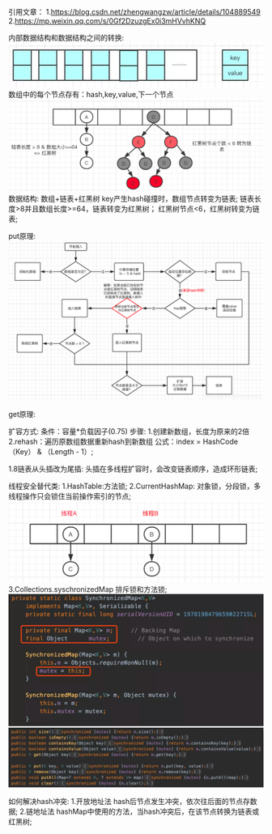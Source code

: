 引用文章： 
    1.https://blog.csdn.net/zhengwangzw/article/details/104889549
    2.https://mp.weixin.qq.com/s/0Gf2DzuzgEx0i3mHVvhKNQ

内部数据结构和数据结构之间的转换:
    ![img_1.png](img_1.png)
    数组中的每个节点存有：hash,key,value,下一个节点
    ![img.png](img.png)
    数据结构: 
        数组+链表+红黑树 key产生hash碰撞时，数组节点转变为链表;
        链表长度>8并且数组长度>=64，链表转变为红黑树； 红黑树节点<6，红黑树转变为链表;

put原理:
    ![img_2.png](img_2.png)

get原理:

扩容方式: 条件：容量*负载因子(0.75)
步骤: 1.创建新数组，长度为原来的2倍 2.rehash：遍历原数组数据重新hash到新数组 公式：index = HashCode（Key） & （Length - 1）;

1.8链表从头插改为尾插: 头插在多线程扩容时，会改变链表顺序，造成环形链表;

线程安全替代类: 
    1.HashTable:方法锁;
    2.CurrentHashMap: 对象锁，分段锁，多线程操作只会锁住当前操作索引的节点;
    ![img_3.png](img_3.png)
    3.Collections.syschronizedMap 排斥锁和方法锁;
    ![img_4.png](img_4.png)
    ![img_5.png](img_5.png)

如何解决hash冲突:
    1.开放地址法 hash后节点发生冲突，依次往后面的节点存数据; 
    2.链地址法 hashMap中使用的方法，当hash冲突后，在该节点转换为链表或红黑树;


